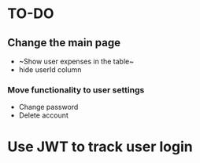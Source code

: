 # TO-DO

## Change the main page

- ~Show user expenses in the table~
- hide userId column

### Move functionality to user settings

- Change password
- Delete account

# Use JWT to track user login
